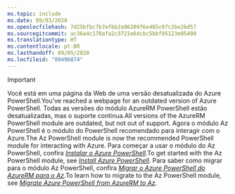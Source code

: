```yaml
---
ms.topic: include
ms.date: 09/03/2020
ms.openlocfilehash: 7d25bfbc7b7efbb2a96209f6e485c07c2be2bd57
ms.sourcegitcommit: ac36a4c178afa2c3721e6dcbc5bbf95123e05480
ms.translationtype: HT
ms.contentlocale: pt-BR
ms.lasthandoff: 09/05/2020
ms.locfileid: "89496874"
---
```

> [!IMPORTANT]
> <span data-ttu-id="a0719-101">Você está em uma página da Web de uma versão desatualizada do Azure PowerShell.</span><span class="sxs-lookup"><span data-stu-id="a0719-101">You've reached a webpage for an outdated version of Azure PowerShell.</span></span> <span data-ttu-id="a0719-102">Todas as versões do módulo AzureRM PowerShell estão desatualizadas, mas o suporte continua.</span><span class="sxs-lookup"><span data-stu-id="a0719-102">All versions of the AzureRM PowerShell module are outdated, but not out of support.</span></span> <span data-ttu-id="a0719-103">Agora o módulo Az PowerShell é o módulo do PowerShell recomendado para interagir com o Azure.</span><span class="sxs-lookup"><span data-stu-id="a0719-103">The Az PowerShell module is now the recommended PowerShell module for interacting with Azure.</span></span> <span data-ttu-id="a0719-104">Para começar a usar o módulo do Az PowerShell, confira [_Instalar o Azure PowerShell_](https://docs.microsoft.com/powershell/azure/install-az-ps).</span><span class="sxs-lookup"><span data-stu-id="a0719-104">To get started with the Az PowerShell module, see [_Install Azure PowerShell_](https://docs.microsoft.com/powershell/azure/install-az-ps).</span></span> <span data-ttu-id="a0719-105">Para saber como migrar para o módulo Az PowerShell, confira [_Migrar o Azure PowerShell do AzureRM para o Az_](https://aka.ms/azpsmigrate).</span><span class="sxs-lookup"><span data-stu-id="a0719-105">To learn how to migrate to the Az PowerShell module, see [_Migrate Azure PowerShell from AzureRM to Az_](https://aka.ms/azpsmigrate).</span></span>
